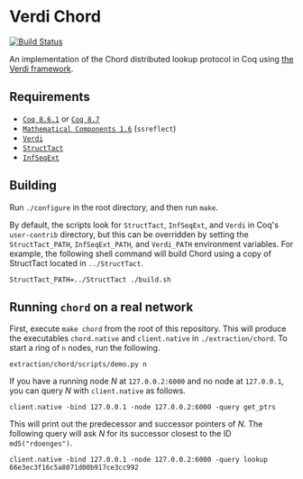 Verdi Chord
===========

[![Build Status](https://api.travis-ci.org/DistributedComponents/verdi-chord.svg?branch=master)](https://travis-ci.org/DistributedComponents/verdi-chord)

An implementation of the Chord distributed lookup protocol in Coq using [the
Verdi framework](http://verdi.uwplse.org/).

Requirements
------------

 - [`Coq 8.6.1`](https://coq.inria.fr/coq-86) or [`Coq 8.7`](https://coq.inria.fr/coq-87)
 - [`Mathematical Components 1.6`](http://math-comp.github.io/math-comp/) (`ssreflect`)
 - [`Verdi`](https://github.com/uwplse/verdi)
 - [`StructTact`](https://github.com/uwplse/StructTact)
 - [`InfSeqExt`](https://github.com/DistributedComponents/InfSeqExt)

Building
--------

Run `./configure` in the root directory, and then run `make`.

By default, the scripts look for `StructTact`, `InfSeqExt`, and `Verdi` in
Coq's `user-contrib` directory, but this can be overridden by setting the
`StructTact_PATH`, `InfSeqExt_PATH`, and `Verdi_PATH` environment variables. For
example, the following shell command will build Chord using a copy of StructTact
located in `../StructTact`.

```
StructTact_PATH=../StructTact ./build.sh
```

Running `chord` on a real network
---------------------------------

First, execute `make chord` from the root of this repository. This will produce
the executables `chord.native` and `client.native` in `./extraction/chord`.
To start a ring of `n` nodes, run the following.
```
extraction/chord/scripts/demo.py n
```

If you have a running node *N* at `127.0.0.2:6000` and no node at `127.0.0.1`, you can
query *N* with `client.native` as follows.
```
client.native -bind 127.0.0.1 -node 127.0.0.2:6000 -query get_ptrs
```
This will print out the predecessor and successor pointers of *N*. The following
query will ask *N* for its successor closest to the ID `md5("rdoenges")`.
```
client.native -bind 127.0.0.1 -node 127.0.0.2:6000 -query lookup 66e3ec3f16c5a8071d00b917ce3cc992
```
